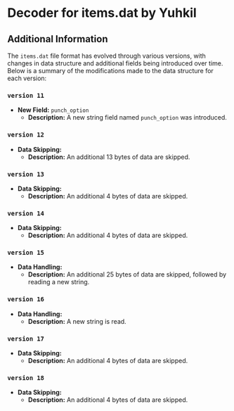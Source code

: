 # Decoder for items.dat by Yuhkil

## Additional Information

The `items.dat` file format has evolved through various versions, with changes in data structure and additional fields being introduced over time. Below is a summary of the modifications made to the data structure for each version:

### `version 11`
- **New Field:** `punch_option`
  - **Description:** A new string field named `punch_option` was introduced.

### `version 12`
- **Data Skipping:** 
  - **Description:** An additional 13 bytes of data are skipped.

### `version 13`
- **Data Skipping:** 
  - **Description:** An additional 4 bytes of data are skipped.

### `version 14`
- **Data Skipping:** 
  - **Description:** An additional 4 bytes of data are skipped.

### `version 15`
- **Data Handling:**
  - **Description:** An additional 25 bytes of data are skipped, followed by reading a new string.

### `version 16`
- **Data Handling:**
  - **Description:** A new string is read.

### `version 17`
- **Data Skipping:**
  - **Description:** An additional 4 bytes of data are skipped.

### `version 18`
- **Data Skipping:**
  - **Description:** An additional 4 bytes of data are skipped.
